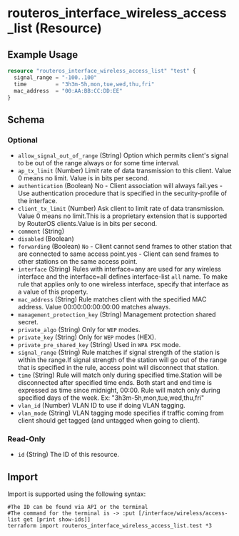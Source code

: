 # routeros_interface_wireless_access_list (Resource)


## Example Usage
```terraform
resource "routeros_interface_wireless_access_list" "test" {
  signal_range = "-100..100"
  time         = "3h3m-5h,mon,tue,wed,thu,fri"
  mac_address  = "00:AA:BB:CC:DD:EE"
}
```

<!-- schema generated by tfplugindocs -->
## Schema

### Optional

- `allow_signal_out_of_range` (String) Option which permits client's signal to be out of the range always or for some time interval.
- `ap_tx_limit` (Number) Limit rate of data transmission to this client. Value 0 means no limit. Value is in bits per second.
- `authentication` (Boolean) No - Client association will always fail.yes - Use authentication procedure that is specified in the security-profile of the interface.
- `client_tx_limit` (Number) Ask client to limit rate of data transmission. Value 0 means no limit.This is a proprietary extension that is supported by RouterOS clients.Value is in bits per second.
- `comment` (String)
- `disabled` (Boolean)
- `forwarding` (Boolean) `No` - Client cannot send frames to other station that are connected to same access point.yes - Client can send frames to other stations on the same access point.
- `interface` (String) Rules with interface=any are used for any wireless interface and the interface=all defines interface-list `all` name. To make rule that applies only to one wireless interface, specify that interface as a value of this property.
- `mac_address` (String) Rule matches client with the specified MAC address. Value 00:00:00:00:00:00 matches always.
- `management_protection_key` (String) Management protection shared secret.
- `private_algo` (String) Only for `WEP` modes.
- `private_key` (String) Only for `WEP` modes (HEX).
- `private_pre_shared_key` (String) Used in `WPA PSK` mode.
- `signal_range` (String) Rule matches if signal strength of the station is within the range.If signal strength of the station will go out of the range that is specified in the rule, access point will disconnect that station.
- `time` (String) Rule will match only during specified time.Station will be disconnected after specified time ends. Both start and end time is expressed as time since midnight, 00:00. Rule will match only during specified days of the week. Ex: "3h3m-5h,mon,tue,wed,thu,fri"
- `vlan_id` (Number) VLAN ID to use if doing VLAN tagging.
- `vlan_mode` (String) VLAN tagging mode specifies if traffic coming from client should get tagged (and untagged when going to client).

### Read-Only

- `id` (String) The ID of this resource.

## Import
Import is supported using the following syntax:
```shell
#The ID can be found via API or the terminal
#The command for the terminal is -> :put [/interface/wireless/access-list get [print show-ids]]
terraform import routeros_interface_wireless_access_list.test *3
```
